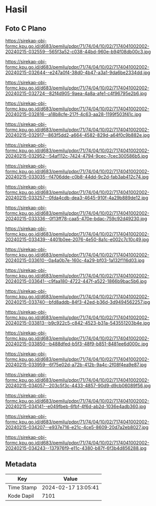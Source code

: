 # Hasil

## Foto C Plano

https://sirekap-obj-formc.kpu.go.id/d683/pemilu/pdpr/71/74/04/10/02/7174041002002-20240215-032559--565f3a52-c038-44bd-960e-b94f08db00c3.jpg

https://sirekap-obj-formc.kpu.go.id/d683/pemilu/pdpr/71/74/04/10/02/7174041002002-20240215-032644--e247a0f4-38d0-4b47-a3a1-9da6be2334dd.jpg

https://sirekap-obj-formc.kpu.go.id/d683/pemilu/pdpr/71/74/04/10/02/7174041002002-20240215-032724--82f4d905-9aea-4a8a-afe1-c4f96795e2b6.jpg

https://sirekap-obj-formc.kpu.go.id/d683/pemilu/pdpr/71/74/04/10/02/7174041002002-20240215-032816--a18b8cfe-217f-4c63-aa28-1199f503f41c.jpg

https://sirekap-obj-formc.kpu.go.id/d683/pemilu/pdpr/71/74/04/10/02/7174041002002-20240215-032917--863f5dd2-a664-4582-829d-a64f0c9b882e.jpg

https://sirekap-obj-formc.kpu.go.id/d683/pemilu/pdpr/71/74/04/10/02/7174041002002-20240215-032952--54af112c-7424-4794-9cec-7cec300586b5.jpg

https://sirekap-obj-formc.kpu.go.id/d683/pemilu/pdpr/71/74/04/10/02/7174041002002-20240215-033035--f4706dde-c0b8-44dd-9c2d-fab3ab412c74.jpg

https://sirekap-obj-formc.kpu.go.id/d683/pemilu/pdpr/71/74/04/10/02/7174041002002-20240215-033257--0fda4cdb-dea3-4645-910f-4a29b889de12.jpg

https://sirekap-obj-formc.kpu.go.id/d683/pemilu/pdpr/71/74/04/10/02/7174041002002-20240215-033336--0f13ff78-caa5-470e-bdac-759c92d49230.jpg

https://sirekap-obj-formc.kpu.go.id/d683/pemilu/pdpr/71/74/04/10/02/7174041002002-20240215-033439--4401b0ee-2076-4e50-8a1c-e002c7c10c49.jpg

https://sirekap-obj-formc.kpu.go.id/d683/pemilu/pdpr/71/74/04/10/02/7174041002002-20240215-033610--0a4a0b7e-160c-4a29-bf03-1a132f116d03.jpg

https://sirekap-obj-formc.kpu.go.id/d683/pemilu/pdpr/71/74/04/10/02/7174041002002-20240215-033641--c9faa180-4722-447f-a522-1866b9bac5b6.jpg

https://sirekap-obj-formc.kpu.go.id/d683/pemilu/pdpr/71/74/04/10/02/7174041002002-20240215-033740--bfd8addb-84f3-42ed-b36d-3d9494562257.jpg

https://sirekap-obj-formc.kpu.go.id/d683/pemilu/pdpr/71/74/04/10/02/7174041002002-20240215-033813--b9c922c5-c842-4523-b31a-543551203b4e.jpg

https://sirekap-obj-formc.kpu.go.id/d683/pemilu/pdpr/71/74/04/10/02/7174041002002-20240215-033850--b488dfed-b5f3-48f9-b851-8481ee6d000c.jpg

https://sirekap-obj-formc.kpu.go.id/d683/pemilu/pdpr/71/74/04/10/02/7174041002002-20240215-033959--6f75e02d-a72b-412b-9a4c-2f08f4ea9e87.jpg

https://sirekap-obj-formc.kpu.go.id/d683/pemilu/pdpr/71/74/04/10/02/7174041002002-20240215-034057--203c5f3c-4433-4857-90d9-d9cb06089f56.jpg

https://sirekap-obj-formc.kpu.go.id/d683/pemilu/pdpr/71/74/04/10/02/7174041002002-20240215-034141--e049fbeb-6fbf-4f6d-ab2d-1036e4adb360.jpg

https://sirekap-obj-formc.kpu.go.id/d683/pemilu/pdpr/71/74/04/10/02/7174041002002-20240215-034207--e937e716-e21c-4ce5-8609-20d7a2eb8027.jpg

https://sirekap-obj-formc.kpu.go.id/d683/pemilu/pdpr/71/74/04/10/02/7174041002002-20240215-034243--137976f9-e11c-4380-b87f-6f3b4d856288.jpg


## Metadata

| Key        | Value               |
| ---------- | ------------------- |
| Time Stamp | 2024-02-17 13:05:41 |
| Kode Dapil | 7101                |



